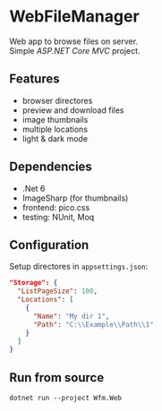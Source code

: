 # WebFileManager

Web app to browse files on server.  
Simple *ASP.NET Core MVC* project.

## Features

- browser directores
- preview and download files
- image thumbnails
- multiple locations
- light & dark mode

## Dependencies

- .Net 6
- ImageSharp (for thumbnails)
- frontend: pico.css
- testing: NUnit, Moq

## Configuration

Setup directores in `appsettings.json`:

```json
"Storage": {
  "ListPageSize": 100,
  "Locations": [
    {
      "Name": "My dir 1",
      "Path": "C:\\Example\\Path\\1"
    }
  ]
}
```

## Run from source
```
dotnet run --project Wfm.Web
```
